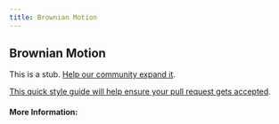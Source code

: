 ```yaml
---
title: Brownian Motion
---
```


## Brownian Motion

This is a stub. [Help our community expand it](https://github.com/freecodecamp/guides/tree/master/src/pages/articles/machine-learning/brownian-motion/index.md).

[This quick style guide will help ensure your pull request gets accepted](https://github.com/freeCodeCamp/guides/blob/master/README.md).

<!-- The article goes here, in GitHub-flavored Markdown. Feel free to add YouTube videos, images, and CodePen/JSBin embeds  -->

#### More Information:
<!-- Please add any articles you think might be helpful to read before writing the article -->


